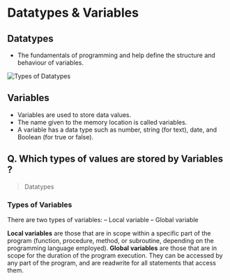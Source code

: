 # Datatypes & Variables

## Datatypes
- The fundamentals of programming and help define the structure and behaviour of variables.

![Types of Datatypes](https://github.com/SamarpanKc/Flutter-Dart/assets/110466655/2a99b206-01c8-4b80-bb9d-243ec39dc359)

## Variables
- Variables are used to store data values.
- The name given to the memory location is called variables.
- A variable has a data type such as number, string (for text), date, and Boolean (for true or false).

## Q. Which types of values are stored by Variables ?
> Datatypes

### Types of Variables
There are two types of variables:
– Local variable
– Global variable

**Local variables** are those that are in scope within a
specific part of the program (function, procedure,
method, or subroutine, depending on the
programming language employed).
**Global variables** are those that are in scope for the
duration of the program execution. They can be
accessed by any part of the program, and are readwrite for all statements that access them.
